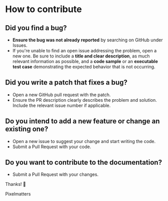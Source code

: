 # How to contribute

## Did you find a bug?
* **Ensure the bug was not already reported** by searching on GitHub under Issues.
* If you're unable to find an open issue addressing the problem, open a new one. Be sure to include a **title and clear description**, as much relevant information as possible, and a **code sample** or an **executable test case** demonstrating the expected behavior that is not occurring.

## Did you write a patch that fixes a bug?
* Open a new GitHub pull request with the patch.
* Ensure the PR description clearly describes the problem and solution. Include the relevant issue number if applicable.

## Do you intend to add a new feature or change an existing one?
* Open a new issue to suggest your change and start writing the code.
* Submit a Pull Request with your code.

## Do you want to contribute to the documentation?
* Submit a Pull Request with your changes.

Thanks! 🖤

Pixelmatters
